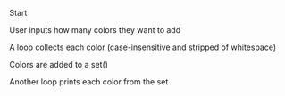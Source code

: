 Start


User inputs how many colors they want to add


A loop collects each color (case-insensitive and stripped of whitespace)


Colors are added to a set()


Another loop prints each color from the set